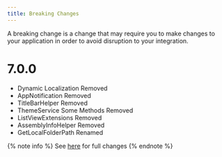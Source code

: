```yaml
---
title: Breaking Changes
---
```


A breaking change is a change that may require you to make changes to your application in order to avoid disruption to your integration.


# 7.0.0

- Dynamic Localization Removed
- AppNotification Removed
- TitleBarHelper Removed
- ThemeService Some Methods Removed
- ListViewExtensions Removed
- AssemblyInfoHelper Removed
- GetLocalFolderPath Renamed 

{% note info %}
See [here](https://github.com/WinUICommunity/WinUICommunity/releases) for full changes
{% endnote %}
